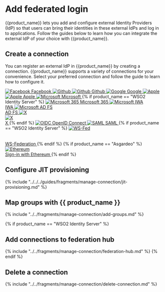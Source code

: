 # Add federated login

{{product_name}} lets you add and configure external Identity Providers (IdP) so that users can bring their identities in these external IdPs and log in to applications. Follow the guides below to learn how you can integrate the external IdP of your choice with {{product_name}}.

## Create a connection

You can register an external IdP in {{product_name}} by creating a connection. {{product_name}} supports a variety of connections for your convenience. Select your preferred connection and follow the guide to learn how to configure it.

<div class="center-all">
  <div class="cards-container">
    <a href="{{base_path}}/guides/authentication/social-login/add-facebook-login" class="card square">
      <img src="{{base_path}}/assets/img/logo/facebook-logo.svg" alt="Facebook" />
      <span>Facebook</span>
    </a>
    <a href="{{base_path}}/guides/authentication/social-login/add-github-login" class="card square">
      <img src="{{base_path}}/assets/img/logo/github-logo.svg#only-light" alt="Github" />
      <img src="{{base_path}}/assets/img/logo/github-logo-dark.svg#only-dark" alt="Github" />
      <span>Github</span>
    </a>
    <a href="{{base_path}}/guides/authentication/social-login/add-google-login" class="card square">
      <img src="{{base_path}}/assets/img/logo/google-logo.svg" alt="Google" />
      <span>Google</span>
    </a>
    <a href="{{base_path}}/guides/authentication/social-login/add-apple-login/" class="card square">
      <img src="{{base_path}}/assets/img/logo/apple-logo.svg#only-light" alt="Apple" />
      <img src="{{base_path}}/assets/img/logo/apple-logo-dark.svg#only-dark" alt="Apple" />
      <span>Apple</span>
    </a>
    <a href="{{base_path}}/guides/authentication/social-login/add-microsoft-login" class="card square">
      <img src="{{base_path}}/assets/img/logo/microsoft-logo.svg" alt="Microsoft" />
      <span>Microsoft</span>
    </a>
    {% if product_name == "WSO2 Identity Server" %}
    <a href="{{base_path}}/guides/authentication/enterprise-login/add-microsoft-365-login" class="card square">
      <img src="{{base_path}}/assets/img/logo/microsoft-logo.svg" alt="Microsoft 365" />
      <span>Microsoft 365</span>
    </a>
    <a href="{{base_path}}/guides/authentication/enterprise-login/add-iwa-login" class="card square">
      <img src="{{base_path}}/assets/img/logo/microsoft-logo.svg" alt="Microsoft IWA" /></br>
      <span>IWA</span>
    </a>
    <a href="{{base_path}}/guides/authentication/enterprise-login/add-ad-fs-login" class="card square">
      <img src="{{base_path}}/assets/img/logo/microsoft-logo.svg" alt="Microsoft AD FS" /></br>
      <span>AD FS</span>
    </a>
    <a href="{{base_path}}/guides/authentication/social-login/add-x-login/" class="card square">
      <img src="{{base_path}}/assets/img/logo/x-logo.svg#only-light" alt="X" /></br>
      <img src="{{base_path}}/assets/img/logo/x-logo-dark.svg#only-dark" alt="X" /></br>
      <span>X</span>
    </a>
    {% endif %}
    <a href="{{base_path}}/guides/authentication/standard-based-login/add-oidc-idp-login" class="card square">
      <img src="{{base_path}}/assets/img/logo/oidc-logo.svg" alt="OIDC" />
      <span>OpenID Connect</span>
    </a>
    <a href="{{base_path}}/guides/authentication/standard-based-login/add-saml-idp-login" class="card square">
      <img src="{{base_path}}/assets/img/logo/saml-logo.svg" alt="SAML" />
      <span>SAML</span>
    </a>
    {% if product_name == "WSO2 Identity Server" %}
    <a href="{{base_path}}/guides/authentication/standard-based-login/add-ws-federation" class="card square">
      <img src="{{base_path}}/assets/img/logo/ws-fed.svg" alt="WS-Fed" /></br></br></br>
      <span>WS-Federation</span>
    </a>
    {% endif %}
    {% if product_name == "Asgardeo" %}
    <a href="{{base_path}}/guides/authentication/decentralized-login/sign-in-with-ethereum" class="card square">
      <img src="{{base_path}}/assets/img/logo/ethereum.svg" alt="Ethereum" /></br>
      <span>Sign-in with Ethereum</span>
    </a>
    {% endif %}
  </div>
</div>

## Configure JIT provisioning

{% include "../../../guides/fragments/manage-connection/jit-provisioning.md" %}

## Map groups with {{ product_name }}

{% include "../../fragments/manage-connection/add-groups.md" %}

{% if product_name == "WSO2 Identity Server" %}
## Add connections to federation hub

{% include "../../fragments/manage-connection/federation-hub.md" %}
{% endif %}

## Delete a connection

{% include "../../fragments/manage-connection/delete-connection.md" %}